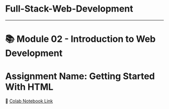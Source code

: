 # Full-Stack-Web-Development
_______________________________________________________________________________________________________________________________________________________________
# 📚 Module 02 - Introduction to Web Development 
# Assignment Name: Getting Started With HTML
🔗 [Colab Notebook Link](https://colab.research.google.com/drive/1XbjqnQOdCOSrvpR5qzhMb8IpsHKeWw3f?usp=drive_link#scrollTo=5Z1yM8B1cHik)


